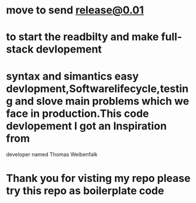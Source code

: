 # move to send release@0.01
# to start the readbilty and make full-stack devlopement  
# syntax  and simantics  easy devlopment,Softwarelifecycle,testing and  slove main problems which we face in production.This code  devlopement I got an Inspiration from 
developer named  Thomas Weibenfalk  
#  Thank you for visting my repo please try this repo as boilerplate code 
